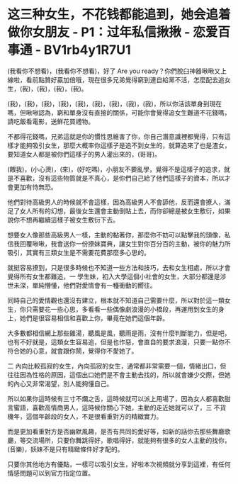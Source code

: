 # 这三种女生，不花钱都能追到，她会追着做你女朋友 - P1：过年私信揪揪 - 恋爱百事通 - BV1rb4y1R7U1

(我看你不想看)，(我看你不想看)，好了 Are you ready？你們脫臼神器啾啾又上線啦，看前點贊好贏加倍哦，現在很多兄弟覺得窮到連自給黨不活，怎麼配去追女生，(我)，(我)，(我)，(我)。

(我)，(我)，(我)，(我)，(我)，(我)，(我)，(我)，(我)，所以你活該單身到現在嗎，但啾啾認為，窮和單身沒有直接的關係，可能你會覺得追女生難道不花錢嗎，請吃飯看電影，送鮮花買禮物。

不都得花錢嗎，兄弟這就是你的慣性思維害了你，你自己潛意識裡都覺得，只有這樣才能夠吸引女生，那麼大概率你這樣子是追不到女生的，就算追來了也是渣女，要知道女人都是被你們這樣子的男人灌出來的，(哥哥)。

(餵我)，(小心燙)，(來)，(好吃嗎)，小朋友不要亂學，覺得不是這樣子的追求，就是不喜歡，沒有這些物質就是不真心，是你們自己給了他們這樣子的資本，所以才會更加有恃無恐。

他們對待高級男人的時候就不會這樣，因為高級男人不會舔他，反而還會撩人，滿足了女人所有的幻想，最後女生還會主動倒貼上去，而你卻總是被女生敷衍，如果說你不想再繼續這樣子被女生敷衍下去。

想要女人像那些高級男人一樣，主動的黏著你，那麼你不妨可以點擊我的頭像，私信我回覆啾啾，我會送你一份撩妹寶典，讓女生對你百分百的主動，被你的魅力所吸引，其實有三類女生是不需要花費那麼多心思的。

就挺容易撩到，只是很多時候也不知道一些方法和技巧，去和女生相處，所以才會覺得所有女生都難追，一 學生妹，初入大學這個小社會的女生，大部分都還是涉世未深，單純懵懂，他們對愛情會有一種衝動的嚮往。

同時自己的愛情觀也還沒有建立，根本就不知道自己需要什麼，所以對於這一類女生，你只需要花一些心思，多看看一些偶像劇浪漫的小橋段，再運用到女生的身上，她們是很容易相信和喜歡上你，畢竟在她們這個年齡。

大多數都相信網上那些雞湯，聽風是風，聽雨是雨，沒有什麼判斷能力，但是吧，也有不好就是，這類女生容易追，但是也作惡，會直自的要求浪漫，只要一點你不符合她的心意，就會跟你鬧，覺得你不愛她了。

二 內向比較孤寂的女生，內向孤寂的女生，通常都非常需要一個，情緒出口，但往往因為性格的原因，這個出口她們是不會主動去找的，所以就會嫌少交際，但她的內心又非常渴望，別人能夠懂自己。

所以如果你這時候有三寸不爛之舌，這時候就可以派上用場了，因為女人都喜歡甜言蜜語，喜歡高情商男人，這時候你關心下她，主動的走近她就可以了，三 不貨機年，這個年齡段的女人，不是很看重對方的精緻實力。

而是更加看重對方是否幽默風趣，是否有共同的愛好等，如新的話你去那些舞廳歌廳，等交流場所，只要你舞跳得好，歌唱得好，就能夠有很多的女人主動的找你，(音樂)，妖妹不是只有精緻條件好才配的。

只要你其他地方有優點，一樣可以吸引女生，好啦本次視頻就分享到這裡，有任何情感問題可以到官方指定位置。